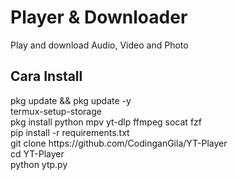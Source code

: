 # Player & Downloader
Play and download Audio, Video and Photo

<h2>Cara Install</h2>
pkg update && pkg update -y<br>
termux-setup-storage<br>
pkg install python mpv yt-dlp ffmpeg socat fzf<br>
pip install -r requirements.txt<br>
git clone https://github.com/CodinganGila/YT-Player<br>
cd YT-Player<br>
python ytp.py

